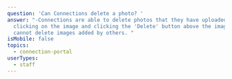 ```yaml
---
question: 'Can Connections delete a photo? '
answer: "-Connections are able to delete photos that they have uploaded by
  clicking on the image and clicking the 'Delete' button above the image. They
  cannot delete images added by others. "
isMobile: false
topics:
  - connection-portal
userTypes:
  - staff
---
```

